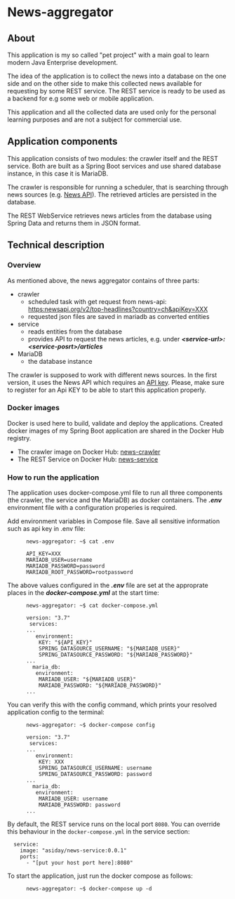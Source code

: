 # News-aggregator

## About

This application is my so called "pet project" with a main goal to learn modern Java Enterprise development.

The idea of the application is to collect the news into a database on the one side and on the other side to make this collected news available for requesting by some REST service. The REST service is ready to be used as a backend for e.g some web or mobile application.

This application and all the collected data are used only for the personal learning purposes and are not a subject for commercial use.

## Application components

This application consists of two modules: the crawler itself and the REST service. Both are built as a Spring Boot services and use shared database instance, in this case it is MariaDB.

The crawler is responsible for running a scheduler, that is searching through news sources (e.g. [News API](https://newsapi.org/)). The retrieved articles are persisted in the database.

The REST WebService retrieves news articles from the database using Spring Data and returns them in JSON format.

## Technical description

### Overview 
As mentioned above, the news aggregator contains of three parts:
+ crawler 
  + scheduled task with get request from news-api:
    <https:newsapi.org/v2/top-headlines?country=ch&apiKey=XXX>
  + requested json files are saved in mariadb as converted entities
+ service 
  + reads entities from the database
  + provides API to request the news articles, e.g. under ***\<service-url\>:\<service-posrt\>/articles***
+ MariaDB
  + the database instance

The crawler is supposed to work with different news sources. In the first version, it uses the News API which requires an [API key](https://newsapi.org/register). Please, make sure to register for an Api KEY to be able to start this application properly.

### Docker images 

Docker is used here to build, validate and deploy the applications.
Created docker images of my Spring Boot application are shared in the Docker Hub registry.

+ The crawler image on Docker Hub: [news-crawler](https://hub.docker.com/repository/docker/asiday/news-crawler)
+ The REST Service on Docker Hub:  [news-service](https://hub.docker.com/repository/docker/asiday/news-service)


### How to run the application

The application uses docker-compose.yml file to run all three components (the crawler, the service and the MariaDB) as docker containers. The ***.env*** environment file with a configuration properies is required.

Add environment variables in Compose file. Save all sensitive information such as api key in .env file:

```console
      news-aggregator: ~$ cat .env 
    
      API_KEY=XXX 
      MARIADB_USER=username
      MARIADB_PASSWORD=password
      MARIADB_ROOT_PASSWORD=rootpassword
```

The above values configured in the ***.env*** file are set at the approprate places in the ***docker-compose.yml*** at the start time:

```console
      news-aggregator: ~$ cat docker-compose.yml
    
      version: "3.7"
       services:
      ...
         environment:
          KEY: "${API_KEY}"
          SPRING_DATASOURCE_USERNAME: "${MARIADB_USER}"
          SPRING_DATASOURCE_PASSWORD: "${MARIADB_PASSWORD}"
      ...
        maria_db:
         environment:
          MARIADB_USER: "${MARIADB_USER}"
          MARIADB_PASSWORD: "${MARIADB_PASSWORD}"
      ...
```

You can verify this with the config command, which prints your resolved application config to the terminal:

```console
      news-aggregator: ~$ docker-compose config
    
      version: "3.7"
       services:
      ...
         environment:
          KEY: XXX
          SPRING_DATASOURCE_USERNAME: username
          SPRING_DATASOURCE_PASSWORD: password
      ...
        maria_db:
         environment:
          MARIADB_USER: username
          MARIADB_PASSWORD: password
      ...
```

By default, the REST service runs on the local port ```8080```. You can override this behaviour in the ```docker-compose.yml``` in the service section:

```console
  service:
    image: "asiday/news-service:0.0.1"
    ports:
      - "[put your host port here]:8080"
```

To start the application, just run the docker compose as follows:
```console
      news-aggregator: ~$ docker-compose up -d
```
